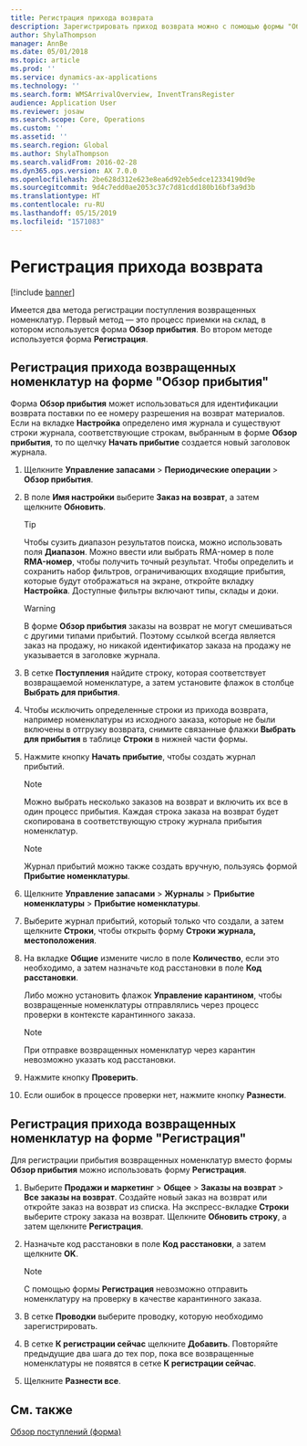 ```yaml
---
title: Регистрация прихода возврата
description: Зарегистрировать приход возврата можно с помощью формы "Обзор прибытия" или формы "Регистрация".
author: ShylaThompson
manager: AnnBe
ms.date: 05/01/2018
ms.topic: article
ms.prod: ''
ms.service: dynamics-ax-applications
ms.technology: ''
ms.search.form: WMSArrivalOverview, InventTransRegister
audience: Application User
ms.reviewer: josaw
ms.search.scope: Core, Operations
ms.custom: ''
ms.assetid: ''
ms.search.region: Global
ms.author: ShylaThompson
ms.search.validFrom: 2016-02-28
ms.dyn365.ops.version: AX 7.0.0
ms.openlocfilehash: 2be628d312e623e8ea6d92eb5edce12334190d9e
ms.sourcegitcommit: 9d4c7edd0ae2053c37c7d81cdd180b16bf3a9d3b
ms.translationtype: HT
ms.contentlocale: ru-RU
ms.lasthandoff: 05/15/2019
ms.locfileid: "1571083"
---
```

# <a name="register-the-receipt-of-returned-items"></a>Регистрация прихода возврата 

[!include [banner](../includes/banner.md)]


Имеется два метода регистрации поступления возвращенных номенклатур. Первый метод — это процесс приемки на склад, в котором используется форма **Обзор прибытия**. Во втором методе используется форма **Регистрация**.

## <a name="register-the-receipt-of-returned-items-in-the-arrival-overview-form"></a>Регистрация прихода возвращенных номенклатур на форме "Обзор прибытия"

Форма **Обзор прибытия** может использоваться для идентификации возврата поставки по ее номеру разрешения на возврат материалов. Если на вкладке **Настройка** определено имя журнала и существуют строки журнала, соответствующие строкам, выбранным в форме **Обзор прибытия**, то по щелчку **Начать прибытие** создается новый заголовок журнала.

1.  Щелкните **Управление запасами** \> **Периодические операции** \> **Обзор прибытия**.

2.  В поле **Имя настройки** выберите **Заказ на возврат**, а затем щелкните **Обновить**.
    

    > [!TIP]
    > <P>Чтобы сузить диапазон результатов поиска, можно использовать поля <STRONG>Диапазон</STRONG>. Можно ввести или выбрать RMA-номер в поле <STRONG>RMA-номер</STRONG>, чтобы получить точный результат. Чтобы определить и сохранить набор фильтров, ограничивающих входящие прибытия, которые будут отображаться на экране, откройте вкладку <STRONG>Настройка</STRONG>. Доступные фильтры включают типы, склады и доки.</P>

    

    > [!WARNING]
    > <P>В форме <STRONG>Обзор прибытия</STRONG> заказы на возврат не могут смешиваться с другими типами прибытий. Поэтому ссылкой всегда является заказ на продажу, но никакой идентификатор заказа на продажу не указывается в заголовке журнала.</P>



3.  В сетке **Поступления** найдите строку, которая соответствует возвращаемой номенклатуре, а затем установите флажок в столбце **Выбрать для прибытия**.

4.  Чтобы исключить определенные строки из прихода возврата, например номенклатуры из исходного заказа, которые не были включены в отгрузку возврата, снимите связанные флажки **Выбрать для прибытия** в таблице **Строки** в нижней части формы.

5.  Нажмите кнопку **Начать прибытие**, чтобы создать журнал прибытий.
    

    > [!NOTE]
    > <P>Можно выбрать несколько заказов на возврат и включить их все в один процесс прибытия. Каждая строка заказа на возврат будет скопирована в соответствующую строку журнала прибытия номенклатур.</P>

    

    > [!NOTE]
    > <P>Журнал прибытий можно также создать вручную, пользуясь формой <STRONG>Прибытие номенклатуры</STRONG>. 



6.  Щелкните **Управление запасами** \> **Журналы** \> **Прибытие номенклатуры** \> **Прибытие номенклатуры**.

7.  Выберите журнал прибытий, который только что создали, а затем щелкните **Строки**, чтобы открыть форму **Строки журнала, местоположения**.

8.  На вкладке **Общие** измените число в поле **Количество**, если это необходимо, а затем назначьте код расстановки в поле **Код расстановки**.
    
    Либо можно установить флажок **Управление карантином**, чтобы возвращенные номенклатуры отправлялись через процесс проверки в контексте карантинного заказа.
    

    > [!NOTE]
    > <P>При отправке возвращенных номенклатур через карантин невозможно указать код расстановки.</P>



9.  Нажмите кнопку **Проверить**.

10. Если ошибок в процессе проверки нет, нажмите кнопку **Разнести**.

## <a name="register-the-receipt-of-returned-items-in-the-registration-form"></a>Регистрация прихода возвращенных номенклатур на форме "Регистрация"

Для регистрации прибытия возвращенных номенклатур вместо формы **Обзор прибытия** можно использовать форму **Регистрация**.

1.  Выберите **Продажи и маркетинг** \> **Общее** \> **Заказы на возврат** \> **Все заказы на возврат**. Создайте новый заказ на возврат или откройте заказ на возврат из списка. На экспресс-вкладке **Строки** выберите строку заказа на возврат. Щелкните **Обновить строку**, а затем щелкните **Регистрация**.

2.  Назначьте код расстановки в поле **Код расстановки**, а затем щелкните **OK**.
    

    > [!NOTE]
    > <P>С помощью формы <STRONG>Регистрация</STRONG> невозможно отправить номенклатуру на проверку в качестве карантинного заказа.</P>



3.  В сетке **Проводки** выберите проводку, которую необходимо зарегистрировать.

4.  В сетке **К регистрации сейчас** щелкните **Добавить**. Повторяйте предыдущие два шага до тех пор, пока все возвращенные номенклатуры не появятся в сетке **К регистрации сейчас**.

5.  Щелкните **Разнести все**.

## <a name="see-also"></a>См. также

[Обзор поступлений (форма)](https://technet.microsoft.com/en-us/library/hh227654\(v=ax.60\))

  


